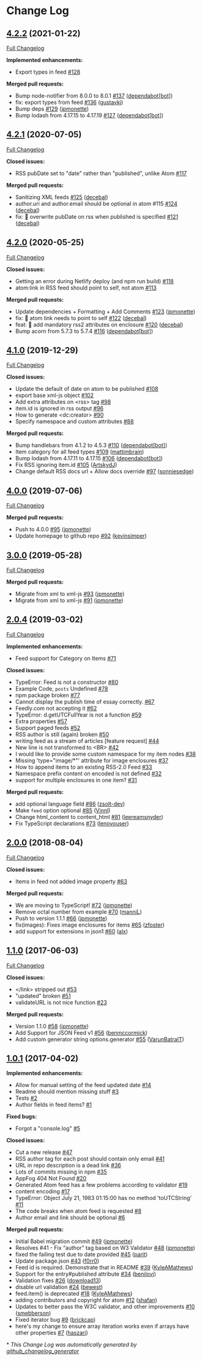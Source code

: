 # Change Log

## [4.2.2](https://github.com/jpmonette/feed/tree/4.2.2) (2021-01-22)

[Full Changelog](https://github.com/jpmonette/feed/compare/4.2.1...4.2.2)

**Implemented enhancements:**

- Export types in feed [\#128](https://github.com/jpmonette/feed/issues/128)

**Merged pull requests:**

- Bump node-notifier from 8.0.0 to 8.0.1 [\#137](https://github.com/jpmonette/feed/pull/137) ([dependabot[bot]](https://github.com/apps/dependabot))
- fix: export types from feed [\#136](https://github.com/jpmonette/feed/pull/136) ([gustavkj](https://github.com/gustavkj))
- Bump deps [\#129](https://github.com/jpmonette/feed/pull/129) ([jpmonette](https://github.com/jpmonette))
- Bump lodash from 4.17.15 to 4.17.19 [\#127](https://github.com/jpmonette/feed/pull/127) ([dependabot[bot]](https://github.com/apps/dependabot))

## [4.2.1](https://github.com/jpmonette/feed/tree/4.2.1) (2020-07-05)

[Full Changelog](https://github.com/jpmonette/feed/compare/4.2.0...4.2.1)

**Closed issues:**

- RSS pubDate set to "date" rather than "published", unlike Atom [\#117](https://github.com/jpmonette/feed/issues/117)

**Merged pull requests:**

- Sanitizing XML feeds [\#125](https://github.com/jpmonette/feed/pull/125) ([decebal](https://github.com/decebal))
- author.uri and author.email should be optional in atom \#115 [\#124](https://github.com/jpmonette/feed/pull/124) ([decebal](https://github.com/decebal))
- fix: 🐛 overwrite pubDate on rss when published is specified [\#121](https://github.com/jpmonette/feed/pull/121) ([decebal](https://github.com/decebal))

## [4.2.0](https://github.com/jpmonette/feed/tree/4.2.0) (2020-05-25)

[Full Changelog](https://github.com/jpmonette/feed/compare/4.1.0...4.2.0)

**Closed issues:**

- Getting an error during Netlify deploy \(and npm run build\) [\#118](https://github.com/jpmonette/feed/issues/118)
- atom:link in RSS feed should point to self, not atom [\#113](https://github.com/jpmonette/feed/issues/113)

**Merged pull requests:**

- Update dependencies + Formatting + Add Comments [\#123](https://github.com/jpmonette/feed/pull/123) ([jpmonette](https://github.com/jpmonette))
- fix: 🐛 atom link needs to point to self [\#122](https://github.com/jpmonette/feed/pull/122) ([decebal](https://github.com/decebal))
- feat: 🎸 add mandatory rss2 attributes on enclosure [\#120](https://github.com/jpmonette/feed/pull/120) ([decebal](https://github.com/decebal))
- Bump acorn from 5.7.3 to 5.7.4 [\#116](https://github.com/jpmonette/feed/pull/116) ([dependabot[bot]](https://github.com/apps/dependabot))

## [4.1.0](https://github.com/jpmonette/feed/tree/4.1.0) (2019-12-29)

[Full Changelog](https://github.com/jpmonette/feed/compare/4.0.0...4.1.0)

**Closed issues:**

- Update the default of date on atom to be published [\#108](https://github.com/jpmonette/feed/issues/108)
- export base xml-js object [\#102](https://github.com/jpmonette/feed/issues/102)
- Add extra attributes on \<rss\> tag [\#98](https://github.com/jpmonette/feed/issues/98)
- item.id is ignored in rss output [\#96](https://github.com/jpmonette/feed/issues/96)
- How to generate \<dc:creator\> [\#90](https://github.com/jpmonette/feed/issues/90)
- Specify namespace and custom attributes [\#88](https://github.com/jpmonette/feed/issues/88)

**Merged pull requests:**

- Bump handlebars from 4.1.2 to 4.5.3 [\#110](https://github.com/jpmonette/feed/pull/110) ([dependabot[bot]](https://github.com/apps/dependabot))
- Item category for all feed types [\#109](https://github.com/jpmonette/feed/pull/109) ([mattimbrain](https://github.com/mattimbrain))
- Bump lodash from 4.17.11 to 4.17.15 [\#106](https://github.com/jpmonette/feed/pull/106) ([dependabot[bot]](https://github.com/apps/dependabot))
- Fix RSS ignoring item.id [\#105](https://github.com/jpmonette/feed/pull/105) ([ArtskydJ](https://github.com/ArtskydJ))
- Change default RSS docs url + Allow docs override [\#97](https://github.com/jpmonette/feed/pull/97) ([sonniesedge](https://github.com/sonniesedge))

## [4.0.0](https://github.com/jpmonette/feed/tree/4.0.0) (2019-07-06)

[Full Changelog](https://github.com/jpmonette/feed/compare/3.0.0...4.0.0)

**Merged pull requests:**

- Push to 4.0.0 [\#95](https://github.com/jpmonette/feed/pull/95) ([jpmonette](https://github.com/jpmonette))
- Update homepage to github repo [\#92](https://github.com/jpmonette/feed/pull/92) ([kevinsimper](https://github.com/kevinsimper))

## [3.0.0](https://github.com/jpmonette/feed/tree/3.0.0) (2019-05-28)

[Full Changelog](https://github.com/jpmonette/feed/compare/2.0.4...3.0.0)

**Merged pull requests:**

- Migrate from xml to xml-js [\#93](https://github.com/jpmonette/feed/pull/93) ([jpmonette](https://github.com/jpmonette))
- Migrate from xml to xml-js [\#91](https://github.com/jpmonette/feed/pull/91) ([jpmonette](https://github.com/jpmonette))

## [2.0.4](https://github.com/jpmonette/feed/tree/2.0.4) (2019-03-02)

[Full Changelog](https://github.com/jpmonette/feed/compare/2.0.0...2.0.4)

**Implemented enhancements:**

- Feed support for Category on Items [\#71](https://github.com/jpmonette/feed/issues/71)

**Closed issues:**

- TypeError: Feed is not a constructor [\#80](https://github.com/jpmonette/feed/issues/80)
- Example Code, `posts` Undefined [\#78](https://github.com/jpmonette/feed/issues/78)
- npm package broken [\#77](https://github.com/jpmonette/feed/issues/77)
- Cannot display the publish time of essay correctly. [\#67](https://github.com/jpmonette/feed/issues/67)
- Feedly.com not accepting it [\#62](https://github.com/jpmonette/feed/issues/62)
- TypeError: d.getUTCFullYear is not a function [\#59](https://github.com/jpmonette/feed/issues/59)
- Extra properties [\#57](https://github.com/jpmonette/feed/issues/57)
- Support paged feeds [\#52](https://github.com/jpmonette/feed/issues/52)
- RSS author is still \(again\) broken [\#50](https://github.com/jpmonette/feed/issues/50)
- writing feed as a stream of articles \[feature request\] [\#44](https://github.com/jpmonette/feed/issues/44)
- New line is not transformed to \<BR\> [\#42](https://github.com/jpmonette/feed/issues/42)
- I would like to provide some custom namespace for my item nodes [\#38](https://github.com/jpmonette/feed/issues/38)
- Missing 'type="image/\*"' attribute for image enclosures [\#37](https://github.com/jpmonette/feed/issues/37)
- How to append items to an existing RSS-2.0 Feed [\#33](https://github.com/jpmonette/feed/issues/33)
- Namespace prefix content on encoded is not defined [\#32](https://github.com/jpmonette/feed/issues/32)
- support for multiple enclosures in one item? [\#31](https://github.com/jpmonette/feed/issues/31)

**Merged pull requests:**

- add optional language field [\#86](https://github.com/jpmonette/feed/pull/86) ([zsolt-dev](https://github.com/zsolt-dev))
- Make `feed` option optional [\#85](https://github.com/jpmonette/feed/pull/85) ([Vinnl](https://github.com/Vinnl))
- Change html_content to content_html [\#81](https://github.com/jpmonette/feed/pull/81) ([leereamsnyder](https://github.com/leereamsnyder))
- Fix TypeScript declarations [\#73](https://github.com/jpmonette/feed/pull/73) ([lenovouser](https://github.com/lenovouser))

## [2.0.0](https://github.com/jpmonette/feed/tree/2.0.0) (2018-08-04)

[Full Changelog](https://github.com/jpmonette/feed/compare/1.1.0...2.0.0)

**Closed issues:**

- Items in feed not added image property [\#63](https://github.com/jpmonette/feed/issues/63)

**Merged pull requests:**

- We are moving to TypeScript! [\#72](https://github.com/jpmonette/feed/pull/72) ([jpmonette](https://github.com/jpmonette))
- Remove octal number from example [\#70](https://github.com/jpmonette/feed/pull/70) ([manniL](https://github.com/manniL))
- Push to version 1.1.1 [\#66](https://github.com/jpmonette/feed/pull/66) ([jpmonette](https://github.com/jpmonette))
- fix\(images\): Fixes image enclosures for items [\#65](https://github.com/jpmonette/feed/pull/65) ([zfoster](https://github.com/zfoster))
- add support for extensions in json1 [\#60](https://github.com/jpmonette/feed/pull/60) ([alx](https://github.com/alx))

## [1.1.0](https://github.com/jpmonette/feed/tree/1.1.0) (2017-06-03)

[Full Changelog](https://github.com/jpmonette/feed/compare/1.0.1...1.1.0)

**Closed issues:**

- \</link\> stripped out [\#53](https://github.com/jpmonette/feed/issues/53)
- "updated" broken [\#51](https://github.com/jpmonette/feed/issues/51)
- validateURL is not nice function [\#23](https://github.com/jpmonette/feed/issues/23)

**Merged pull requests:**

- Version 1.1.0 [\#58](https://github.com/jpmonette/feed/pull/58) ([jpmonette](https://github.com/jpmonette))
- Add Support for JSON Feed v1 [\#56](https://github.com/jpmonette/feed/pull/56) ([benmccormick](https://github.com/benmccormick))
- Add custom generator string options.generator [\#55](https://github.com/jpmonette/feed/pull/55) ([VarunBatraIT](https://github.com/VarunBatraIT))

## [1.0.1](https://github.com/jpmonette/feed/tree/1.0.1) (2017-04-02)

**Implemented enhancements:**

- Allow for manual setting of the feed updated date [\#14](https://github.com/jpmonette/feed/issues/14)
- Readme should mention missing stuff [\#3](https://github.com/jpmonette/feed/issues/3)
- Tests [\#2](https://github.com/jpmonette/feed/issues/2)
- Author fields in feed items? [\#1](https://github.com/jpmonette/feed/issues/1)

**Fixed bugs:**

- Forgot a "console.log" [\#5](https://github.com/jpmonette/feed/issues/5)

**Closed issues:**

- Cut a new release [\#47](https://github.com/jpmonette/feed/issues/47)
- RSS author tag for each post should contain only email [\#41](https://github.com/jpmonette/feed/issues/41)
- URL in repo description is a dead link [\#36](https://github.com/jpmonette/feed/issues/36)
- Lots of commits missing in npm [\#35](https://github.com/jpmonette/feed/issues/35)
- AppFog 404 Not Found [\#20](https://github.com/jpmonette/feed/issues/20)
- Generated Atom feed has a few problems according to validator [\#19](https://github.com/jpmonette/feed/issues/19)
- content encoding [\#17](https://github.com/jpmonette/feed/issues/17)
- TypeError: Object July 21, 1983 01:15:00 has no method 'toUTCString' [\#11](https://github.com/jpmonette/feed/issues/11)
- The code breaks when atom feed is requested [\#8](https://github.com/jpmonette/feed/issues/8)
- Author email and link should be optional [\#6](https://github.com/jpmonette/feed/issues/6)

**Merged pull requests:**

- Initial Babel migration commit [\#49](https://github.com/jpmonette/feed/pull/49) ([jpmonette](https://github.com/jpmonette))
- Resolves \#41 - Fix “author” tag based on W3 Validator [\#48](https://github.com/jpmonette/feed/pull/48) ([jpmonette](https://github.com/jpmonette))
- fixed the failing test due to date provided [\#45](https://github.com/jpmonette/feed/pull/45) ([parit](https://github.com/parit))
- Update package.json [\#43](https://github.com/jpmonette/feed/pull/43) ([f0rr0](https://github.com/f0rr0))
- Feed id is required. Demonstrate that in README [\#39](https://github.com/jpmonette/feed/pull/39) ([KyleAMathews](https://github.com/KyleAMathews))
- Support for the entry\#published attribute [\#34](https://github.com/jpmonette/feed/pull/34) ([benilovj](https://github.com/benilovj))
- Validation fixes [\#26](https://github.com/jpmonette/feed/pull/26) ([download13](https://github.com/download13))
- disable url validation [\#24](https://github.com/jpmonette/feed/pull/24) ([bewest](https://github.com/bewest))
- feed.item\(\) is deprecated [\#18](https://github.com/jpmonette/feed/pull/18) ([KyleAMathews](https://github.com/KyleAMathews))
- adding contributors and copyright for atom [\#12](https://github.com/jpmonette/feed/pull/12) ([shafan](https://github.com/shafan))
- Updates to better pass the W3C validator, and other improvements [\#10](https://github.com/jpmonette/feed/pull/10) ([smebberson](https://github.com/smebberson))
- Fixed iterator bug [\#9](https://github.com/jpmonette/feed/pull/9) ([brickcap](https://github.com/brickcap))
- here's my change to ensure array iteration works even if arrays have other properties [\#7](https://github.com/jpmonette/feed/pull/7) ([haszari](https://github.com/haszari))

\* _This Change Log was automatically generated by [github_changelog_generator](https://github.com/skywinder/Github-Changelog-Generator)_

